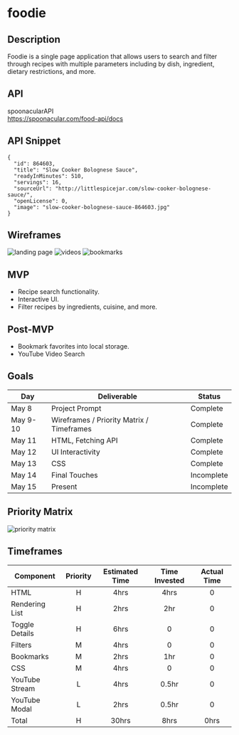 # foodie

## Description
Foodie is a single page application that allows users to search and filter through recipes with multiple parameters including by dish, ingredient, dietary restrictions, and more.

## API
spoonacularAPI  
https://spoonacular.com/food-api/docs

## API Snippet
```
{
  "id": 864603,
  "title": "Slow Cooker Bolognese Sauce",
  "readyInMinutes": 510,
  "servings": 16,
  "sourceUrl": "http://littlespicejar.com/slow-cooker-bolognese-sauce/",
  "openLicense": 0,
  "image": "slow-cooker-bolognese-sauce-864603.jpg"
}
```

## Wireframes
![landing page](https://git.generalassemb.ly/pcho90/foodie/blob/master/landing-page.jpg)
![videos](https://git.generalassemb.ly/pcho90/foodie/blob/master/videos.jpg)
![bookmarks](https://git.generalassemb.ly/pcho90/foodie/blob/master/bookmarks.jpg)

## MVP
- Recipe search functionality.
- Interactive UI.
- Filter recipes by ingredients, cuisine, and more.

## Post-MVP
- Bookmark favorites into local storage.
- YouTube Video Search

## Goals
|  Day | Deliverable | Status
|---|---| ---|
|May 8| Project Prompt | Complete
|May 9-10| Wireframes / Priority Matrix / Timeframes | Complete
|May 11| HTML, Fetching API | Complete
|May 12| UI Interactivity | Complete
|May 13| CSS  | Complete
|May 14| Final Touches | Incomplete
|May 15| Present | Incomplete

## Priority Matrix
![priority matrix](https://git.generalassemb.ly/pcho90/foodie/blob/master/priority-matrix-1.jpg)

## Timeframes
| Component | Priority | Estimated Time | Time Invested | Actual Time |
| --- | :---: |  :---: | :---: | :---: |
| HTML | H | 4hrs | 4hrs | 0 |
| Rendering List | H | 2hrs| 2hr | 0 |
| Toggle Details | H | 6hrs | 0 | 0 |
| Filters | M | 4hrs | 0 | 0 |
| Bookmarks | M | 2hrs | 1hr | 0 |
| CSS | M | 4hrs | 0 | 0 |
| YouTube Stream | L | 4hrs | 0.5hr | 0 |
| YouTube Modal | L | 2hrs | 0.5hr | 0 |
| Total | H | 30hrs| 8hrs | 0hrs |

